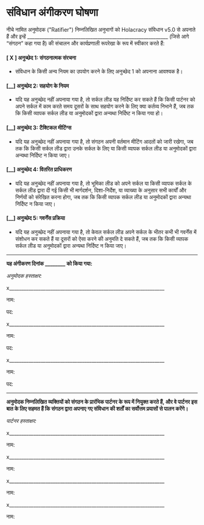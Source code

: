 संविधान अंगीकरण घोषणा
=========================

नीचे नामित अनुमोदक ("Ratifier") निम्नलिखित अनुभागों को Holacracy संविधान v5.0 से अपनाते हैं और इन्हें __________________________________________________________ (जिसे आगे “संगठन” कहा गया है) की संचालन और कार्यप्रणाली रूपरेखा के रूप में स्वीकार करते हैं:

#### [ X ] अनुच्छेद 1: संगठनात्मक संरचना

- संविधान के किसी अन्य नियम का उपयोग करने के लिए अनुच्छेद 1 को अपनाना आवश्यक है।

#### [\_\_] अनुच्छेद 2: सहयोग के नियम

- यदि यह अनुच्छेद नहीं अपनाया गया है, तो सर्कल लीड यह निर्दिष्ट कर सकते हैं कि किसी पार्टनर को अपने सर्कल में काम करते समय दूसरों के साथ सहयोग करने के लिए क्या कर्तव्य निभाने हैं, जब तक कि किसी व्यापक सर्कल लीड या अनुमोदकों द्वारा अन्यथा निर्दिष्ट न किया गया हो।

#### [\_\_] अनुच्छेद 3: टैक्टिकल मीटिंग्स

- यदि यह अनुच्छेद नहीं अपनाया गया है, तो संगठन अपनी वर्तमान मीटिंग आदतों को जारी रखेगा, जब तक कि किसी सर्कल लीड द्वारा उनके सर्कल के लिए या किसी व्यापक सर्कल लीड या अनुमोदकों द्वारा अन्यथा निर्दिष्ट न किया जाए।

#### [\_\_] अनुच्छेद 4: वितरित प्राधिकरण

- यदि यह अनुच्छेद नहीं अपनाया गया है, तो भूमिका लीड को अपने सर्कल या किसी व्यापक सर्कल के सर्कल लीड द्वारा दी गई किसी भी मार्गदर्शन, दिशा-निर्देश, या व्याख्या के अनुसार सभी कार्यों और निर्णयों को संरेखित करना होगा, जब तक कि किसी व्यापक सर्कल लीड या अनुमोदकों द्वारा अन्यथा निर्दिष्ट न किया जाए।

#### [\_\_] अनुच्छेद 5: गवर्नेंस प्रक्रिया

- यदि यह अनुच्छेद नहीं अपनाया गया है, तो केवल सर्कल लीड अपने सर्कल के भीतर कभी भी गवर्नेंस में संशोधन कर सकते हैं या दूसरों को ऐसा करने की अनुमति दे सकते हैं, जब तक कि किसी व्यापक सर्कल लीड या अनुमोदकों द्वारा अन्यथा निर्दिष्ट न किया जाए।

---

**यह अंगीकरण दिनांक \_\_\_\_\_\_\_\_ को किया गया:**

*अनुमोदक हस्ताक्षर:*

x\_\_\_\_\_\_\_\_\_\_\_\_\_\_\_\_\_\_\_\_\_\_\_\_\_\_\_\_\_\_\_\_\_\_\_\_\_\_\_\_\_\_\_\_\_\_\_\_\_\_\_\_\_\_\_\_\_\_\_\_\_\_\_\_

नाम:

पद:

x\_\_\_\_\_\_\_\_\_\_\_\_\_\_\_\_\_\_\_\_\_\_\_\_\_\_\_\_\_\_\_\_\_\_\_\_\_\_\_\_\_\_\_\_\_\_\_\_\_\_\_\_\_\_\_\_\_\_\_\_\_\_\_\_

नाम:

पद:

x\_\_\_\_\_\_\_\_\_\_\_\_\_\_\_\_\_\_\_\_\_\_\_\_\_\_\_\_\_\_\_\_\_\_\_\_\_\_\_\_\_\_\_\_\_\_\_\_\_\_\_\_\_\_\_\_\_\_\_\_\_\_\_\_

नाम:

पद:

---

**अनुमोदक निम्नलिखित व्यक्तियों को संगठन के प्रारंभिक पार्टनर के रूप में नियुक्त करते हैं, और वे पार्टनर इस बात के लिए सहमत हैं कि संगठन द्वारा अपनाए गए संविधान की शर्तों का सर्वोत्तम प्रयासों से पालन करेंगे।**

*पार्टनर हस्ताक्षर:*

x\_\_\_\_\_\_\_\_\_\_\_\_\_\_\_\_\_\_\_\_\_\_\_\_\_\_\_\_\_\_\_\_\_\_\_\_\_\_\_\_\_\_\_\_\_\_\_\_\_\_\_\_\_\_\_\_\_\_\_\_\_\_\_\_

नाम:

x\_\_\_\_\_\_\_\_\_\_\_\_\_\_\_\_\_\_\_\_\_\_\_\_\_\_\_\_\_\_\_\_\_\_\_\_\_\_\_\_\_\_\_\_\_\_\_\_\_\_\_\_\_\_\_\_\_\_\_\_\_\_\_\_

नाम:

x\_\_\_\_\_\_\_\_\_\_\_\_\_\_\_\_\_\_\_\_\_\_\_\_\_\_\_\_\_\_\_\_\_\_\_\_\_\_\_\_\_\_\_\_\_\_\_\_\_\_\_\_\_\_\_\_\_\_\_\_\_\_\_\_

नाम:

x\_\_\_\_\_\_\_\_\_\_\_\_\_\_\_\_\_\_\_\_\_\_\_\_\_\_\_\_\_\_\_\_\_\_\_\_\_\_\_\_\_\_\_\_\_\_\_\_\_\_\_\_\_\_\_\_\_\_\_\_\_\_\_\_

नाम:
